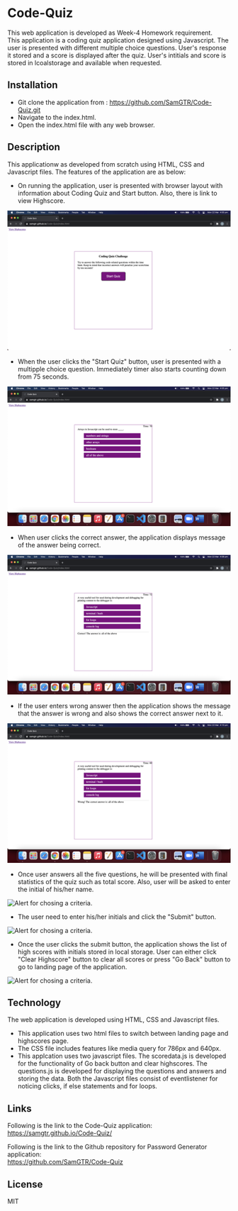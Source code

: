 # Code-Quiz

This web application is developed as Week-4 Homework requirement.  
This application is a coding quiz application designed using Javascript. The user is presented with different multiple choice questions. User's response it stored and a score is displayed after the quiz.
User's intitials and score is stored in lcoalstorage and available when requested.

## Installation

- Git clone the application from : https://github.com/SamGTR/Code-Quiz.git
- Navigate to the index.html.
- Open the index.html file with any web browser.

## Description

This applicationw as developed from scratch using HTML, CSS and Javascript files. The features of the application are as below:

- On running the application, user is presented with browser layout with information about Coding Quiz and Start button. Also, there is link to view Highscore.

![Application homepage.](./assets/images/1.png)

- When the user clicks the "Start Quiz" button, user is presented with a multipple choice question. Immediately timer also starts counting down from 75 seconds.

![Prompt for password length.](./assets/images/2.png)

- When user clicks the correct answer, the application displays message of the answer being correct.

![Alert to enter password length.](./assets/images/3.png)

- If the user enters wrong answer then the application shows the message that the answer is wrong and also shows the correct answer next to it.

![Criteria confirmation for numbers.](./assets/images/4.png)

- Once user answers all the five questions, he will be presented with final statistics of the quiz such as total score. Also, user will be asked to enter the initial of his/her name.

![Alert for chosing a criteria.](./assets/images/5.jpeg)

- The user need to enter his/her initials and click the "Submit" button.

![Alert for chosing a criteria.](./assets/images/6.jpeg)

- Once the user clicks the submit button, the application shows the list of high scores with initials stored in local storage. User can either click "Clear Highscore" button to clear all scores or press "Go Back" button to go to landing page of the application.

![Alert for chosing a criteria.](./assets/images/7.jpeg)


## Technology

The web application is developed using HTML, CSS and Javascript files. 
- This application uses two html files to switch between landing page and highscores page.
- The CSS file includes features like media query for 786px and 640px. 
- This applcation uses two javascript files. The scoredata.js is developed for the functionality of Go back button and clear highscores. The questions.js is developed for displaying the questions and answers and storing the data. Both the Javascript files consist of eventlistener for noticing clicks, if else statements and for loops.

## Links

Following is the link to the Code-Quiz application:  
https://samgtr.github.io/Code-Quiz/

Following is the link to the Github repository for Password Generator application:  
https://github.com/SamGTR/Code-Quiz

## License

MIT